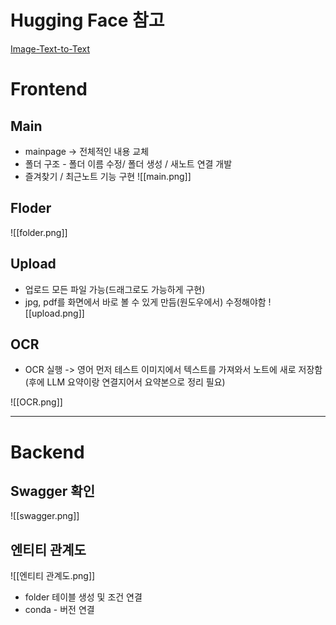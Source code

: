 # Hugging Face 참고
[Image-Text-to-Text](https://huggingface.co/models?pipeline_tag=image-text-to-text&sort=downloads)

# Frontend
## Main
- mainpage -> 전체적인 내용 교체
- 폴더 구조 - 폴더 이름 수정/ 폴더 생성 / 새노트 연결 개발
- 즐겨찾기 / 최근노트 기능 구현
![[main.png]]
## Floder
![[folder.png]]
## Upload
- 업로드 모든 파일 가능(드래그로도 가능하게 구현)
- jpg, pdf를 화면에서 바로 볼 수 있게 만듬(원도우에서) 수정해야함
![[upload.png]]
## OCR
- OCR 실행 -> 영어 먼저 테스트 이미지에서 텍스트를 가져와서 노트에 새로 저장함(후에 LLM 요약이랑 연결지어서 요약본으로 정리 필요)

![[OCR.png]]

---
# Backend
## Swagger 확인
![[swagger.png]]
## 엔티티 관계도 
![[엔티티 관계도.png]]
- folder 테이블 생성 및 조건 연결
- conda - 버전 연결